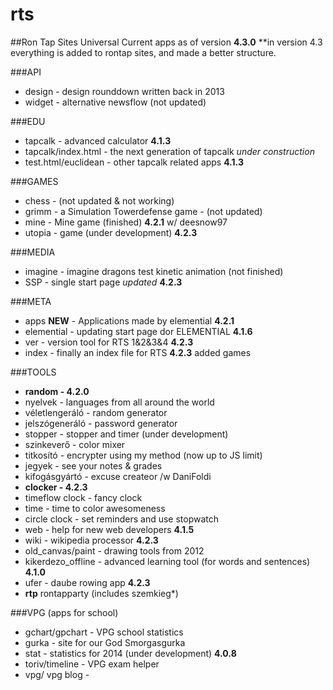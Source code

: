 rts
===

##Ron Tap Sites Universal
Current apps as of version **4.3.0**
**in version 4.3 everything is added to rontap sites, and made a better structure. 

###API
* design - design rounddown written back in 2013
* widget - alternative newsflow (not updated)  

###EDU
* tapcalk - advanced calculator **4.1.3**
* tapcalk/index.html - the next generation of tapcalk *under construction*
* test.html/euclidean - other tapcalk related apps **4.1.3**

###GAMES 
* chess - (not updated & not working)
* grimm - a Simulation Towerdefense game - (not updated)
* mine - Mine game (finished) **4.2.1** w/ deesnow97
* utopia - game  (under development) **4.2.3**

###MEDIA
* imagine - imagine dragons test kinetic animation (not finished)
* SSP  - single start page *updated* **4.2.3**

###META 
* apps **NEW** - Applications made by elemential **4.2.1**
* elemential - updating start page dor ELEMENTIAL **4.1.6**
* ver - version tool for RTS 1&2&3&4  **4.2.3**
* index - finally an index file for RTS **4.2.3** added games

###TOOLS 
* **random - 4.2.0**  
 * nyelvek - languages from all around the world
 * véletlengeráló - random generator 
 * jelszógeneráló - password generator
 * stopper - stopper and timer (under development)
 * szinkeverő - color mixer
 * titkosító - encrypter using my method (now up to JS limit)
 * jegyek - see your notes  & grades 
 * kifogásgyártó - excuse createor /w DaniFoldi
* **clocker - 4.2.3**
 * timeflow clock -  fancy clock
 * time - time to color awesomeness
 * circle clock - set reminders and use stopwatch
* web - help for new web developers **4.1.5**
* wiki - wikipedia processor **4.2.3**
* old_canvas/paint - drawing tools from 2012
* kikerdezo_offline - advanced learning tool (for words and sentences) **4.1.0**
* ufer - daube rowing app **4.2.3**
* **rtp** rontapparty (includes szemkieg*)

###VPG (apps for school)

* gchart/gpchart - VPG school statistics
* gurka - site for our God Smorgasgurka
* stat - statistics for 2014 (under development) **4.0.8**
* toriv/timeline - VPG exam helper
* vpg/ vpg blog - 








